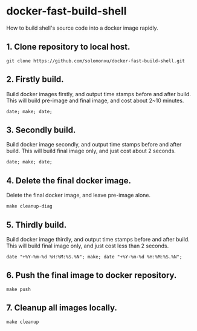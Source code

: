 # docker-fast-build-shell
How to build shell's source code into a docker image rapidly.


## 1. Clone repository to local host.

`git clone https://github.com/solomonxu/docker-fast-build-shell.git`

## 2. Firstly build.
Build docker images firstly, and output time stamps before and after build. This will build pre-image and final image, and cost about 2~10 minutes.

`date; make; date;`

## 3. Secondly build. 
Build docker image secondly, and output time stamps before and after build. This will build final image only, and just cost about 2 seconds.

`date; make; date;`

## 4. Delete the final docker image.
Delete the final docker image, and leave pre-image alone.

`make cleanup-diag`

## 5. Thirdly build.
Build docker image thirdly, and output time stamps before and after build. This will build final image only, and just cost less than 2 seconds. 

`date "+%Y-%m-%d %H:%M:%S.%N"; make; date "+%Y-%m-%d %H:%M:%S.%N";`

## 6. Push the final image to docker repository.

`make push`

## 7. Cleanup all images locally.

`make cleanup`

